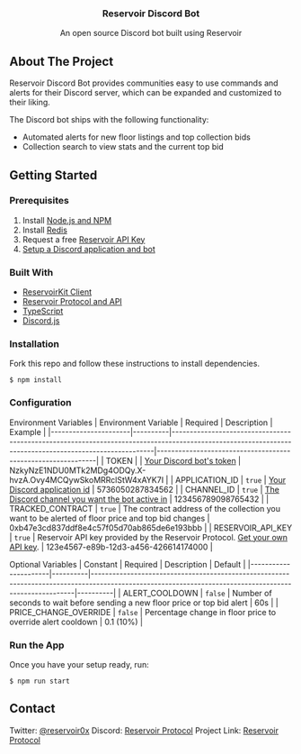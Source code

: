 ### <div align="center">Reservoir Discord Bot</div>

<div align="center">An open source Discord bot built using Reservoir</div>

## About The Project

Reservoir Discord Bot provides communities easy to use commands and alerts for their
Discord server, which can be expanded and customized to their liking.

The Discord bot ships with the following functionality:

- Automated alerts for new floor listings and top collection bids
- Collection search to view stats and the current top bid

## Getting Started

### Prerequisites

1. Install [Node.js and NPM](https://docs.npmjs.com/downloading-and-installing-node-js-and-npm)
2. Install [Redis](https://redis.io/docs/getting-started/installation/)
3. Request a free [Reservoir API Key](https://docs.reservoir.tools/reference/overview#/0.%20Auth/postApikeys)
4. [Setup a Discord application and bot](https://discordjs.guide/preparations/setting-up-a-bot-application.html#setting-up-a-bot-application)

### Built With

- [ReservoirKit Client](https://docs.reservoir.tools/docs/reservoirkit-client)
- [Reservoir Protocol and API](https://reservoir.tools/)
- [TypeScript](https://www.typescriptlang.org/)
- [Discord.js](https://discord.js.org/#/)

### Installation

Fork this repo and follow these instructions to install dependencies.

```
$ npm install
```

### Configuration

Environment Variables
| Environment Variable | Required | Description | Example |
|----------------------|----------|-------------------------------------------------------------------------------------------------------------------------------------------------------|-------------------------------------------------------------|
| TOKEN | | [Your Discord bot's token](https://discordjs.guide/preparations/setting-up-a-bot-application.html#your-bot-s-token) | NzkyNzE1NDU0MTk2MDg4ODQy.X-hvzA.Ovy4MCQywSkoMRRclStW4xAYK7I |
| APPLICATION_ID | `true` | [Your Discord application id](https://support-dev.discord.com/hc/en-us/articles/360028717192-Where-can-I-find-my-Application-Team-Server-ID-) | 5736050287834562 |
| CHANNEL_ID | `true` | [The Discord channel you want the bot active in](https://support.discord.com/hc/en-us/articles/206346498-Where-can-I-find-my-User-Server-Message-ID-) | 123456789098765432 |
| TRACKED_CONTRACT | `true` | The contract address of the collection you want to be alerted of floor price and top bid changes | 0xb47e3cd837ddf8e4c57f05d70ab865de6e193bbb |
| RESERVOIR_API_KEY | `true` | Reservoir API key provided by the Reservoir Protocol. [Get your own API key](https://api.reservoir.tools/#/0.%20Auth/postApikeys). | 123e4567-e89b-12d3-a456-426614174000 |

Optional Variables
| Constant | Required | Description | Default |
|----------------------|----------|-------------------------------------------------------------------------------------------------------------------------------------------------------|----------|
| ALERT_COOLDOWN | `false` | Number of seconds to wait before sending a new floor price or top bid alert | 60s |
| PRICE_CHANGE_OVERRIDE | `false` | Percentage change in floor price to override alert cooldown | 0.1 (10%) |

### Run the App

Once you have your setup ready, run:

```
$ npm run start
```

## Contact

Twitter: [@reservoir0x](https://twitter.com/reservoir0x)
Discord: [Reservoir Protocol](https://discord.gg/j5K9fESNwh)
Project Link: [Reservoir Protocol](https://reservoirprotocol.github.io/)

